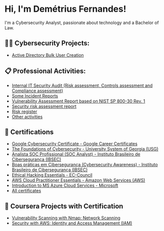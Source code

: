 <h1>Hi, I'm Demétrius Fernandes!</h1>
I'm a Cybersecurity Analyst, passionate about technology and a Bachelor of Law. 

<h2> 👨‍💻 Cybersecurity Projects:</h2>

  - [Active Directory Bulk User Creation](https://github.com/joshmadakor1/AD_PS)


<h2> 📋 Professional Activities: </h2>

- [Internal IT Security Audit (Risk assessment, Controls assessment and Compliance assessment)](https://drive.google.com/file/d/1FryTPqUCQ-AZlPYwl4zfcGG1iL-08H02/view?usp=sharing)
- [Some Incident Reports](https://drive.google.com/drive/folders/1E6i21XkeQrVu8U3tZfcu9dSiOeNfYtVU?usp=sharing)
- [Vulnerability Assessment Report based on NIST SP 800-30 Rev. 1](https://drive.google.com/file/d/159lydUet5h-ntC26iafLxgrxtlpG_1jR/view?usp=sharing)
- [Security risk assessment report](https://drive.google.com/file/d/1EgJEJQrb6bQgRqYrs5g8OvWB0OusZqEa/view?usp=sharing)
- [Risk register](https://drive.google.com/file/d/1J_HHADqWHfHA7zqPwPS8FjghRh0CsQyB/view?usp=sharing)
- [Other activities](https://drive.google.com/drive/folders/14xYv5HvMYZ-_xiYrQ7pn9Kp4o06nSkBb?usp=sharing)

<h2> 📃 Certifications </h2>

- [Google Cybersecurity Certificate - Google Career Certificates](https://drive.google.com/file/d/1mNlCyPTEgBr-I-gfCoC7T5xZ4sKSpjkg/view?usp=sharing)
- [The Foundations of Cybersecurity - University System of Georgia (USG)](https://drive.google.com/file/d/18LmsT28z2XUMZWLm5AOD21r5CzI0nDsQ/view?usp=sharing)
- [Analista SOC Profissional (SOC Analyst) - Instituto Brasileiro de Cibersegurança (IBSEC)](https://drive.google.com/file/d/1Nk8Iqi9S-F1YfyWmSmynpHVR-ck9NnwF/view?usp=sharing)
- [Boas práticas em Cibersegurança (Cybersecurity Awareness) - Instituto Brasileiro de Cibersegurança (IBSEC)](https://drive.google.com/file/d/1VQdhvNPDEsp2HgNdFQTfeZYwNtheKVK1/view?usp=sharing)
- [Ethical Hacking Essentials - EC-Council](https://drive.google.com/file/d/17-IRVVzy5bvv7iXRgaoZdWh9vGEyjrNM/view?usp=sharing)
- [AWS Cloud Practitioner Essentials - Amazon Web Services (AWS)](https://drive.google.com/file/d/1Lgd4F2bYfMpb5pva9_KxnwDYM8_3keeZ/view?usp=sharing)
- [Introduction to MS Azure Cloud Services - Microsoft](https://drive.google.com/file/d/1Z3RSQoLONRGscmG1xI3N4srbD2r9kxHC/view?usp=sharing)
- [All certificates](https://drive.google.com/drive/folders/1kMVdyl8Q7Nn7gnj4aYs0l5P1UYL3Dd6y?usp=sharing)

<h2> 📃 Coursera Projects with Certification </h2>

- [Vulnerability Scanning with Nmap: Network Scanning](https://drive.google.com/file/d/15t9oOs8KHCVZSpYb2kfRhSOvDeJnV9km/view?usp=sharing)
- [Security with AWS: Identity and Access Management (IAM)](https://drive.google.com/file/d/1AJ7wAygsQj8kPGlR_nTYRBfogXii9GLw/view?usp=sharing)
